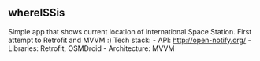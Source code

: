 whereISSis
-------------
Simple app that shows current location of International Space Station. First attempt to Retrofit and MVVM :)
Tech stack:
	- API: http://open-notify.org/
	- Libraries: Retrofit, OSMDroid
	- Architecture: MVVM